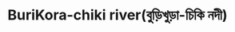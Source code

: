 ---
title: "BuriKora-chiki river(বুড়িখুড়া-চিকি নদী)"
title_bn: "বুড়িখুড়া-চিকি নদী"
description: "It originates from the swamp area  of demra upazilla and merged with  the river of ‘deonai charalkatha’ which is just beside from the badarganj rail-station.The length of the river is 48 km."
---